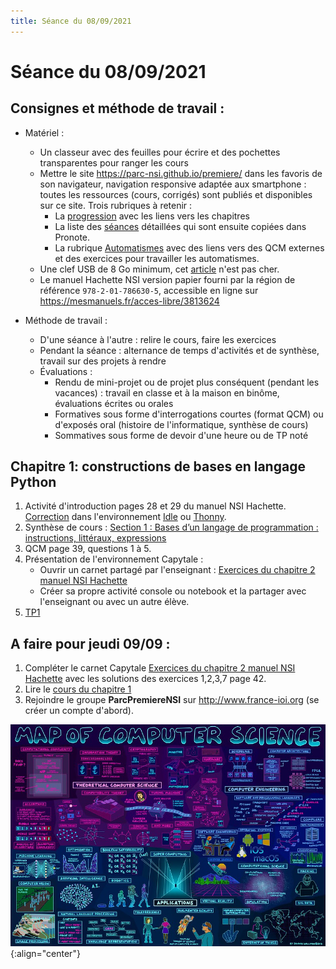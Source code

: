```yaml
---
title: Séance du 08/09/2021
---
```


# Séance du 08/09/2021

## Consignes et méthode de travail :

* Matériel :
    * Un classeur avec des feuilles pour écrire et des pochettes transparentes pour ranger les cours
    * Mettre le site <https://parc-nsi.github.io/premiere/> dans les favoris de son navigateur, navigation responsive adaptée aux smartphone : toutes les ressources (cours, corrigés) sont publiés et disponibles sur ce site. Trois rubriques à retenir :
        * La [progression](https://parc-nsi.github.io/premiere/) avec les liens vers les chapitres
        * La liste des [séances](https://parc-nsi.github.io/premiere/seances/) détaillées qui sont ensuite copiées dans Pronote.
        * La rubrique [Automatismes](https://parc-nsi.github.io/premiere/automatismes/) avec des liens vers des QCM externes et des exercices pour travailler les automatismes.
    * Une clef USB de 8 Go minimum, cet [article](https://www.boulanger.com/ref/872118) n'est pas cher.
    * Le manuel Hachette NSI version papier fourni par la région de référence `978-2-01-786630-5`, accessible en ligne sur <https://mesmanuels.fr/acces-libre/3813624>

* Méthode de travail :
    * D'une séance à l'autre : relire le cours, faire les exercices
    * Pendant la séance : alternance de temps d'activités et de synthèse, travail sur des projets    à rendre
    * Évaluations :
        * Rendu de mini-projet ou de projet plus conséquent (pendant les vacances) : travail en classe et à la maison en binôme, évaluations écrites ou orales
        * Formatives sous forme d'interrogations courtes (format QCM) ou d'exposés oral (histoire de l'informatique, synthèse de cours)
        * Sommatives sous forme de devoir d'une heure ou de TP noté


## Chapitre 1: constructions de bases en langage Python


1. Activité d'introduction pages 28 et 29 du manuel NSI Hachette. [Correction](../chapitre1/exos/corrections/activ_p28/activite_p28_spyder.py) dans l'environnement [Idle](https://www.python.org/downloads/) ou [Thonny](https://thonny.org/).
2. Synthèse de cours : [Section 1 : Bases d’un langage de programmation : instructions, littéraux, expressions](../chapitre1/cours/Chap1-Bases-Programmation-2021.pdf)
3. QCM page 39, questions 1 à 5.
3. Présentation de l'environnement Capytale : 
    * Ouvrir un carnet partagé par l'enseignant : [Exercices du chapitre 2 manuel NSI Hachette](https://capytale2.ac-paris.fr/web/c-auth/list?returnto=/web/code/6b4e-36532)
    * Créer sa propre activité console ou notebook et la partager avec l'enseignant ou avec un autre élève.
4. [TP1](../chapitre1/TP1/1NSI-Chap1-Variables-TP1-git.md)


## A faire pour jeudi 09/09 :

1. Compléter le carnet Capytale [Exercices du chapitre 2 manuel NSI Hachette](https://capytale2.ac-paris.fr/web/c-auth/list?returnto=/web/code/6b4e-36532) avec les solutions des exercices 1,2,3,7 page 42.
2. Lire le [cours du chapitre 1](../chapitre1/cours/Chap1-Bases-Programmation-2021.pdf)
3. Rejoindre le groupe __ParcPremiereNSI__ sur <http://www.france-ioi.org>  (se créer un compte d'abord).



![map](ressources/map.jpg){:align="center"}